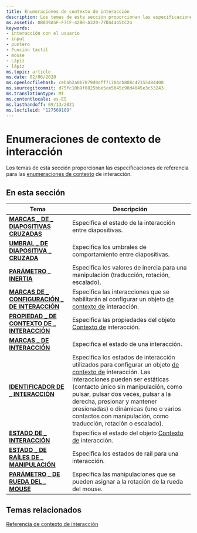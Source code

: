 ```yaml
---
title: Enumeraciones de contexto de interacción
description: Los temas de esta sección proporcionan las especificaciones de referencia para las enumeraciones de contexto de interacción.
ms.assetid: 0B8D9A5F-F7CF-42B0-A320-77D44445CC24
keywords:
- interacción con el usuario
- input
- puntero
- Función táctil
- mouse
- Lápiz
- lápiz
ms.topic: article
ms.date: 02/06/2020
ms.openlocfilehash: cebab2a0b7879d0dff71704cb808c42155484408
ms.sourcegitcommit: d75fc10b9f0825bbe5ce5045c90d4045e3c53243
ms.translationtype: MT
ms.contentlocale: es-ES
ms.lasthandoff: 09/13/2021
ms.locfileid: "127569189"
---
```

# <a name="interaction-context-enumerations"></a>Enumeraciones de contexto de interacción

Los temas de esta sección proporcionan las especificaciones de referencia para las [enumeraciones de contexto](interaction-context-portal.md) de interacción.

## <a name="in-this-section"></a>En esta sección

| Tema | Descripción |
|---|---|
| [**MARCAS \_ DE \_ DIAPOSITIVAS CRUZADAS**](/windows/win32/api/interactioncontext/ne-interactioncontext-cross_slide_flags)<br/> | Especifica el estado de la interacción entre diapositivas.<br/> |
| [**UMBRAL \_ DE DIAPOSITIVA \_ CRUZADA**](/windows/win32/api/interactioncontext/ne-interactioncontext-cross_slide_threshold)<br/> | Especifica los umbrales de comportamiento entre diapositivas.<br/> |
| [**PARÁMETRO \_ INERTIA**](/windows/win32/api/interactioncontext/ne-interactioncontext-inertia_parameter)<br/> | Especifica los valores de inercia para una manipulación (traducción, rotación, escalado).<br/> |
| [**MARCAS DE \_ CONFIGURACIÓN \_ DE INTERACCIÓN**](/windows/win32/api/interactioncontext/ne-interactioncontext-interaction_configuration_flags)<br/> | Especifica las interacciones que se habilitarán al configurar un objeto [de contexto de](interaction-context-portal.md) interacción.<br/> |
| [**PROPIEDAD \_ DE CONTEXTO DE \_ INTERACCIÓN**](/windows/win32/api/interactioncontext/ne-interactioncontext-interaction_context_property)<br/> | Especifica las propiedades del objeto [Contexto de](interaction-context-portal.md) interacción. <br/> |
| [**MARCAS \_ DE INTERACCIÓN**](/windows/win32/api/interactioncontext/ne-interactioncontext-interaction_flags)<br/> | Especifica el estado de una interacción.<br/> |
| [**IDENTIFICADOR DE \_ INTERACCIÓN**](/windows/win32/api/interactioncontext/ne-interactioncontext-interaction_id)<br/> | Especifica los estados de interacción utilizados para configurar un objeto [de contexto de](interaction-context-portal.md) interacción. Las interacciones pueden ser estáticas (contacto único sin manipulación, como pulsar, pulsar dos veces, pulsar a la derecha, presionar y mantener presionadas) o dinámicas (uno o varios contactos con manipulación, como traducción, rotación o escalado).<br/> |
| [**ESTADO DE \_ INTERACCIÓN**](/windows/win32/api/interactioncontext/ne-interactioncontext-interaction_state)<br/> | Especifica el estado del objeto [Contexto de](interaction-context-portal.md) interacción.<br/> |
| [**ESTADO \_ DE RAÍLES DE \_ MANIPULACIÓN**](/windows/win32/api/interactioncontext/ne-interactioncontext-manipulation_rails_state)<br/> | Especifica los estados de raíl para una interacción.<br/> |
| [**PARÁMETRO \_ DE RUEDA DEL \_ MOUSE**](/windows/win32/api/interactioncontext/ne-interactioncontext-mouse_wheel_parameter)<br/> | Especifica las manipulaciones que se pueden asignar a la rotación de la rueda del mouse.<br/> |

## <a name="related-topics"></a>Temas relacionados

[Referencia de contexto de interacción](interaction-context-reference.md)
